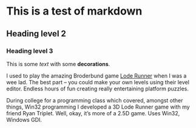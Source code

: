 # This is a test of markdown

## Heading level 2

### Heading level 3

This is some _text_ with some __decorations__.


I used to play the amazing Broderbund game [Lode Runner][lode-runner] when I was a wee lad.  The best part – you could make your own levels using their level editor.  Endless hours of fun creating really entertaining platform puzzles.

During college for a programming class which covered, amongst other things, Win32 programming I developed a 3D Lode Runner game with my friend Ryan Triplet.  Well, okay, it’s more of a 2.5D game.  Uses Win32, Windows GDI.

[lode-runner]: http://www.loderunnerclassic.com/